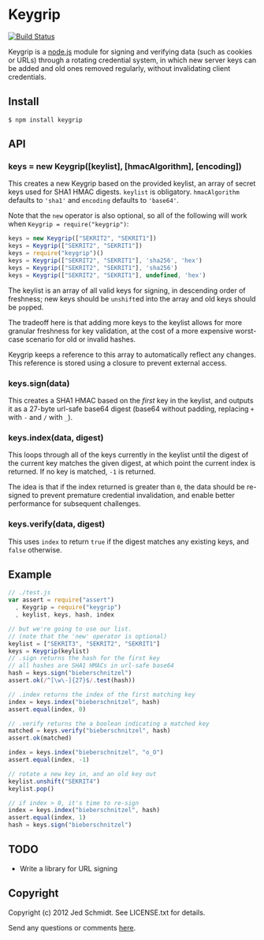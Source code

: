 Keygrip
=======

[![Build Status](https://secure.travis-ci.org/expressjs/keygrip.png)](http://travis-ci.org/expressjs/keygrip)

Keygrip is a [node.js](http://nodejs.org/) module for signing and verifying data (such as cookies or URLs) through a rotating credential system, in which new server keys can be added and old ones removed regularly, without invalidating client credentials.

## Install

    $ npm install keygrip

## API

### keys = new Keygrip([keylist], [hmacAlgorithm], [encoding])

This creates a new Keygrip based on the provided keylist, an array of secret keys used for SHA1 HMAC digests. `keylist` is obligatory. `hmacAlgorithm` defaults to `'sha1'` and `encoding` defaults to `'base64'`.

Note that the `new` operator is also optional, so all of the following will work when `Keygrip = require("keygrip")`:

```javascript
keys = new Keygrip(["SEKRIT2", "SEKRIT1"])
keys = Keygrip(["SEKRIT2", "SEKRIT1"])
keys = require("keygrip")()
keys = Keygrip(["SEKRIT2", "SEKRIT1"], 'sha256', 'hex')
keys = Keygrip(["SEKRIT2", "SEKRIT1"], 'sha256')
keys = Keygrip(["SEKRIT2", "SEKRIT1"], undefined, 'hex')
```

The keylist is an array of all valid keys for signing, in descending order of freshness; new keys should be `unshift`ed into the array and old keys should be `pop`ped.

The tradeoff here is that adding more keys to the keylist allows for more granular freshness for key validation, at the cost of a more expensive worst-case scenario for old or invalid hashes.

Keygrip keeps a reference to this array to automatically reflect any changes. This reference is stored using a closure to prevent external access.

### keys.sign(data)

This creates a SHA1 HMAC based on the _first_ key in the keylist, and outputs it as a 27-byte url-safe base64 digest (base64 without padding, replacing `+` with `-` and `/` with `_`).

### keys.index(data, digest)

This loops through all of the keys currently in the keylist until the digest of the current key matches the given digest, at which point the current index is returned. If no key is matched, `-1` is returned.

The idea is that if the index returned is greater than `0`, the data should be re-signed to prevent premature credential invalidation, and enable better performance for subsequent challenges.

### keys.verify(data, digest)

This uses `index` to return `true` if the digest matches any existing keys, and `false` otherwise.

## Example

```javascript
// ./test.js
var assert = require("assert")
  , Keygrip = require("keygrip")
  , keylist, keys, hash, index

// but we're going to use our list.
// (note that the 'new' operator is optional)
keylist = ["SEKRIT3", "SEKRIT2", "SEKRIT1"]
keys = Keygrip(keylist)
// .sign returns the hash for the first key
// all hashes are SHA1 HMACs in url-safe base64
hash = keys.sign("bieberschnitzel")
assert.ok(/^[\w\-]{27}$/.test(hash))

// .index returns the index of the first matching key
index = keys.index("bieberschnitzel", hash)
assert.equal(index, 0)

// .verify returns the a boolean indicating a matched key
matched = keys.verify("bieberschnitzel", hash)
assert.ok(matched)

index = keys.index("bieberschnitzel", "o_O")
assert.equal(index, -1)

// rotate a new key in, and an old key out
keylist.unshift("SEKRIT4")
keylist.pop()

// if index > 0, it's time to re-sign
index = keys.index("bieberschnitzel", hash)
assert.equal(index, 1)
hash = keys.sign("bieberschnitzel")
```

## TODO

* Write a library for URL signing

Copyright
---------

Copyright (c) 2012 Jed Schmidt. See LICENSE.txt for details.

Send any questions or comments [here](http://twitter.com/jedschmidt).

